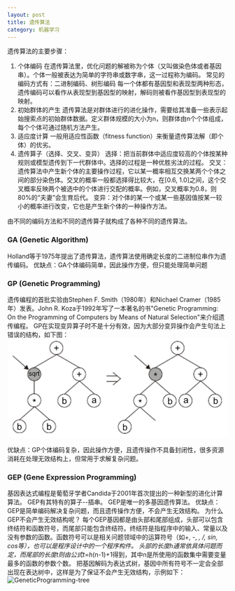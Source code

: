 ```yaml
---
layout: post
title: 遗传算法
category: 机器学习
---
```


遗传算法的主要步骤：
1. 个体编码
在遗传算法里，优化问题的解被称为个体（又叫做染色体或者基因串）。个体一般被表达为简单的字符串或数字串，这一过程称为编码。
常见的编码方式有：二进制编码、树形编码
每一个体都有基因型和表现型两种形态，遗传编码可以看作从表现型到基因型的映射，解码则被看作基因型到表现型的映射。
2. 初始群体的产生
遗传算法是对群体进行的进化操作，需要给其准备一些表示起始搜索点的初始群体数据。定义群体规模的大小为n，则群体由n个个体组成，每个个体可通过随机方法产生。
3. 适应度计算
一般用适应性函数（fitness function）来衡量遗传算法解（即个体）的优劣。
4. 遗传算子（选择、交叉、变异）
选择：把当前群体中适应度较高的个体按某种规则或模型遗传到下一代群体中。选择的过程是一种优胜劣汰的过程。
交叉：遗传算法中产生新个体的主要操作过程，它以某一概率相互交换某两个个体之间的部分染色体。交叉的概率一般都选择得比较大，在[0.6, 1.0]之间，这个交叉概率反映两个被选中的个体进行交配的概率。例如，交叉概率为0.8，则80%的“夫妻”会生育后代。
变异：对个体的某一个或某一些基因值按某一较小的概率进行改变，它也是产生新个体的一种操作方法。

由不同的编码方法和不同的遗传算子就构成了各种不同的遗传算法。

### GA (Genetic Algorithm)
Holland等于1975年提出了遗传算法，遗传算法使用确定长度的二进制位串作为遗传编码。
优缺点：GA个体编码简单，因此操作方便，但只能处理简单问题

### GP (Genetic Programming)
遗传编程的首批实验由Stephen F. Smith（1980年）和Nichael Cramer（1985年）发表。John R. Koza于1992年写了一本著名的书"Genetic Programming: On the Programming of Computers by Means of Natural Selection"来介绍遗传编程。
GP在实现变异算子时不是十分有效，因为大部分变异操作会产生句法上错误的结构，如下图：
![GeneticProgramming](/figures/GeneticProgramming.png)

优缺点：GP个体编码复杂，因此操作方便，且遗传操作不具备封闭性，很多资源消耗在处理无效结构上，但常用于求解复杂问题。

### GEP (Gene Expression Programming)
基因表达式编程是葡萄牙学者Candida于2001年首次提出的一种新型的进化计算算法。
GEP有其特有的算子--插串。
GEP是唯一的多基因遗传算法。
优缺点：GEP是简单编码解决复杂问题，而且遗传操作方便，不会产生无效结构。
为什么GEP不会产生无效结构呢？
每个GEP基因都是由头部和尾部组成，头部可以包含终结符和函数符号，而尾部只能包含终结符。终结符是指程序中的输入、常量以及没有参数的函数。函数符号可以是相关问题领域中的运算符号（如+, -, *, /, sin, cos等），也可以是程序设计中的一个程序构件。
头部的长度h通常依具体问题而定，而尾部的长度t则由公式t=h*(n-1)+1得到，其中n是所使用的函数集中需要变量最多的函数的参数个数。
把基因解码为表达式树，基因中所有符号不一定会全部出现在表达树中，这样是为了保证不会产生无效结构，示例如下：
![GeneticProgramming-tree](/figures/GeneticProgramming-tree)
